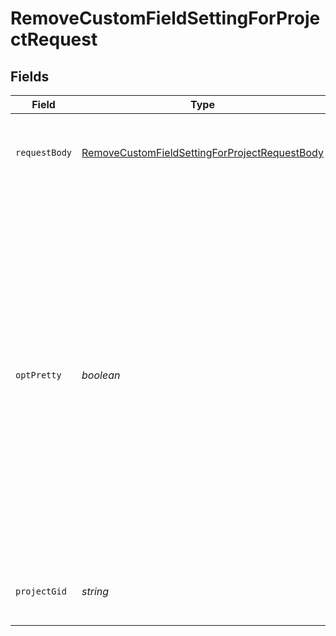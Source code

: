 # RemoveCustomFieldSettingForProjectRequest


## Fields

| Field                                                                                                                                                                                                                                                                               | Type                                                                                                                                                                                                                                                                                | Required                                                                                                                                                                                                                                                                            | Description                                                                                                                                                                                                                                                                         |
| ----------------------------------------------------------------------------------------------------------------------------------------------------------------------------------------------------------------------------------------------------------------------------------- | ----------------------------------------------------------------------------------------------------------------------------------------------------------------------------------------------------------------------------------------------------------------------------------- | ----------------------------------------------------------------------------------------------------------------------------------------------------------------------------------------------------------------------------------------------------------------------------------- | ----------------------------------------------------------------------------------------------------------------------------------------------------------------------------------------------------------------------------------------------------------------------------------- |
| `requestBody`                                                                                                                                                                                                                                                                       | [RemoveCustomFieldSettingForProjectRequestBody](../../models/operations/removecustomfieldsettingforprojectrequestbody.md)                                                                                                                                                           | :heavy_check_mark:                                                                                                                                                                                                                                                                  | Information about the custom field setting being removed.                                                                                                                                                                                                                           |
| `optPretty`                                                                                                                                                                                                                                                                         | *boolean*                                                                                                                                                                                                                                                                           | :heavy_minus_sign:                                                                                                                                                                                                                                                                  | Provides “pretty” output.<br/>Provides the response in a “pretty” format. In the case of JSON this means doing proper line breaking and indentation to make it readable. This will take extra time and increase the response size so it is advisable only to use this during debugging. |
| `projectGid`                                                                                                                                                                                                                                                                        | *string*                                                                                                                                                                                                                                                                            | :heavy_check_mark:                                                                                                                                                                                                                                                                  | Globally unique identifier for the project.                                                                                                                                                                                                                                         |